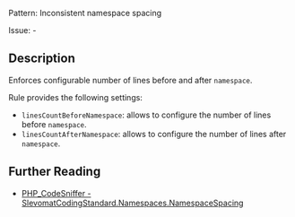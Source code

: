 Pattern: Inconsistent namespace spacing

Issue: -

## Description

Enforces configurable number of lines before and after `namespace`.

Rule provides the following settings:

* `linesCountBeforeNamespace`: allows to configure the number of lines before `namespace`.
* `linesCountAfterNamespace`: allows to configure the number of lines after `namespace`.

## Further Reading

* [PHP_CodeSniffer - SlevomatCodingStandard.Namespaces.NamespaceSpacing](https://github.com/slevomat/coding-standard/blob/master/doc/namespaces.md#slevomatcodingstandardnamespacesnamespacespacing-)